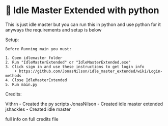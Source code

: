 🚀 Idle Master Extended with python
===========
This is just idle master
but you can run this in python and use python for it
anyways the requirements and setup is below

Setup:

```
Before Running main you must:

1. Open idlemaster folder
2. Run "IdleMasterExtended" or "IdleMasterExtended.exe"
3. Click sign in and use these instructions to get login info
	• https://github.com/JonasNilson/idle_master_extended/wiki/Login-methods
4. Close IdleMasterExtended
5. Run main.py
```


Credits:

Vithrn - Created the py scripts
JonasNilson - Created idle master extended
jshackles - Created idle master

full info on full credits file
